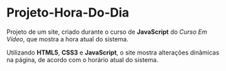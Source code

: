 # Projeto-Hora-Do-Dia
 Projeto de um site, criado durante o curso de **JavaScript** do _Curso Em Vídeo_, que mostra a hora atual do sistema. 
 
 Utilizando **HTML5**, **CSS3** e **JavaScript**, o site mostra alterações dinâmicas na página, de acordo com o horário atual do sistema.

